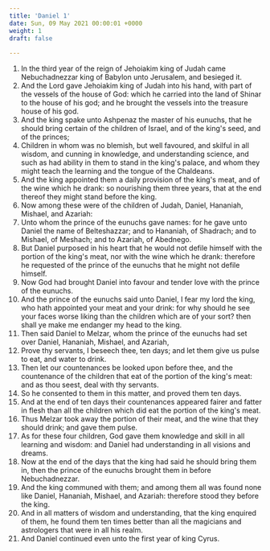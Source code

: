 ```yaml
---
title: 'Daniel 1'
date: Sun, 09 May 2021 00:00:01 +0000
weight: 1
draft: false
  
---
```


1. In the third year of the reign of Jehoiakim king of Judah came Nebuchadnezzar king of Babylon unto Jerusalem, and besieged it.
2. And the Lord gave Jehoiakim king of Judah into his hand, with part of the vessels of the house of God: which he carried into the land of Shinar to the house of his god; and he brought the vessels into the treasure house of his god.
3. And the king spake unto Ashpenaz the master of his eunuchs, that he should bring certain of the children of Israel, and of the king's seed, and of the princes;
4. Children in whom was no blemish, but well favoured, and skilful in all wisdom, and cunning in knowledge, and understanding science, and such as had ability in them to stand in the king's palace, and whom they might teach the learning and the tongue of the Chaldeans.
5. And the king appointed them a daily provision of the king's meat, and of the wine which he drank: so nourishing them three years, that at the end thereof they might stand before the king.
6. Now among these were of the children of Judah, Daniel, Hananiah, Mishael, and Azariah:
7. Unto whom the prince of the eunuchs gave names: for he gave unto Daniel the name of Belteshazzar; and to Hananiah, of Shadrach; and to Mishael, of Meshach; and to Azariah, of Abednego.
8. But Daniel purposed in his heart that he would not defile himself with the portion of the king's meat, nor with the wine which he drank: therefore he requested of the prince of the eunuchs that he might not defile himself.
9. Now God had brought Daniel into favour and tender love with the prince of the eunuchs.
10. And the prince of the eunuchs said unto Daniel, I fear my lord the king, who hath appointed your meat and your drink: for why should he see your faces worse liking than the children which are of your sort? then shall ye make me endanger my head to the king.
11. Then said Daniel to Melzar, whom the prince of the eunuchs had set over Daniel, Hananiah, Mishael, and Azariah,
12. Prove thy servants, I beseech thee, ten days; and let them give us pulse to eat, and water to drink.
13. Then let our countenances be looked upon before thee, and the countenance of the children that eat of the portion of the king's meat: and as thou seest, deal with thy servants.
14. So he consented to them in this matter, and proved them ten days.
15. And at the end of ten days their countenances appeared fairer and fatter in flesh than all the children which did eat the portion of the king's meat.
16. Thus Melzar took away the portion of their meat, and the wine that they should drink; and gave them pulse.
17. As for these four children, God gave them knowledge and skill in all learning and wisdom: and Daniel had understanding in all visions and dreams.
18. Now at the end of the days that the king had said he should bring them in, then the prince of the eunuchs brought them in before Nebuchadnezzar.
19. And the king communed with them; and among them all was found none like Daniel, Hananiah, Mishael, and Azariah: therefore stood they before the king.
20. And in all matters of wisdom and understanding, that the king enquired of them, he found them ten times better than all the magicians and astrologers that were in all his realm.
21. And Daniel continued even unto the first year of king Cyrus.
